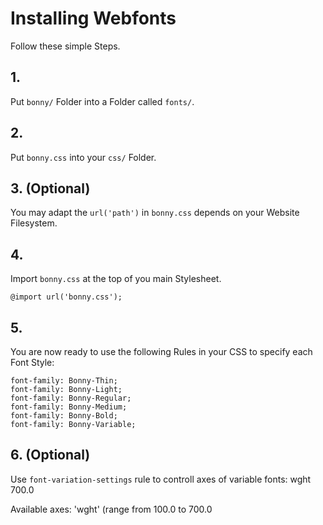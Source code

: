 # Installing Webfonts
Follow these simple Steps.

## 1.
Put `bonny/` Folder into a Folder called `fonts/`.

## 2.
Put `bonny.css` into your `css/` Folder.

## 3. (Optional)
You may adapt the `url('path')` in `bonny.css` depends on your Website Filesystem.

## 4.
Import `bonny.css` at the top of you main Stylesheet.

```
@import url('bonny.css');
```

## 5.
You are now ready to use the following Rules in your CSS to specify each Font Style:
```
font-family: Bonny-Thin;
font-family: Bonny-Light;
font-family: Bonny-Regular;
font-family: Bonny-Medium;
font-family: Bonny-Bold;
font-family: Bonny-Variable;

```
## 6. (Optional)
Use `font-variation-settings` rule to controll axes of variable fonts:
wght 700.0

Available axes:
'wght' (range from 100.0 to 700.0

